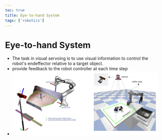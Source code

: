 ```yaml
---
toc: true
title: Eye-to-hand System
tags: ['robotics']
---
```


# Eye-to-hand System
- The task in visual servoing is to use visual information to control the robot's endeffector relative to a target object.
- provide feedback to the robot controller at each time step
- ![](../images/Pasted%20image%2020221103123835.png)



